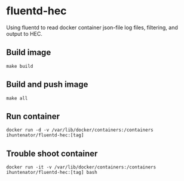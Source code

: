 # fluentd-hec

Using fluentd to read docker container json-file log files, filtering, and output to HEC.

## Build image

```
make build
```

## Build and push image

```
make all
```

## Run container

```
docker run -d -v /var/lib/docker/containers:/containers ihuntenator/fluentd-hec:[tag]
```


## Trouble shoot container

```
docker run -it -v /var/lib/docker/containers:/containers ihuntenator/fluentd-hec:[tag] bash
```
